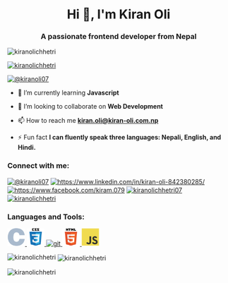 <h1 align="center">Hi 👋, I'm Kiran Oli</h1>
<h3 align="center">A passionate frontend developer from Nepal</h3>

<p align="left"> <img src="https://komarev.com/ghpvc/?username=kiranolichhetri&label=Profile%20views&color=0e75b6&style=flat" alt="kiranolichhetri" /> </p>

<p align="left"> <a href="https://github.com/ryo-ma/github-profile-trophy"><img src="https://github-profile-trophy.vercel.app/?username=kiranolichhetri" alt="kiranolichhetri" /></a> </p>

<p align="left"> <a href="https://twitter.com/@kiranoli07" target="blank"><img src="https://img.shields.io/twitter/follow/@kiranoli07?logo=twitter&style=for-the-badge" alt="@kiranoli07" /></a> </p>

- 🌱 I’m currently learning **Javascript**

- 👯 I’m looking to collaborate on **Web Development**

- 📫 How to reach me **kiran.oli@kiran-oli.com.np**

- ⚡ Fun fact **I can fluently speak three languages: Nepali, English, and Hindi.**

<h3 align="left">Connect with me:</h3>
<p align="left">
<a href="https://twitter.com/@kiranoli07" target="blank"><img align="center" src="https://raw.githubusercontent.com/rahuldkjain/github-profile-readme-generator/master/src/images/icons/Social/twitter.svg" alt="@kiranoli07" height="30" width="40" /></a>
<a href="https://www.linkedin.com/in/kiran-oli-842380285/" target="blank"><img align="center" src="https://raw.githubusercontent.com/rahuldkjain/github-profile-readme-generator/master/src/images/icons/Social/linked-in-alt.svg" alt="https://www.linkedin.com/in/kiran-oli-842380285/" height="30" width="40" /></a>
<a href="https://www.facebook.com/kiram.079/" target="blank"><img align="center" src="https://raw.githubusercontent.com/rahuldkjain/github-profile-readme-generator/master/src/images/icons/Social/facebook.svg" alt="https://www.facebook.com/kiram.079" height="30" width="40" /></a>
<a href="https://www.instagram.com/kiranolichhetri07/" target="blank"><img align="center" src="https://raw.githubusercontent.com/rahuldkjain/github-profile-readme-generator/master/src/images/icons/Social/instagram.svg" alt="kiranolichhetri07" height="30" width="40" /></a>
<a href="https://www.leetcode.com/kiranolichhetri" target="blank"><img align="center" src="https://raw.githubusercontent.com/rahuldkjain/github-profile-readme-generator/master/src/images/icons/Social/leet-code.svg" alt="kiranolichhetri" height="30" width="40" /></a>
</p>

<h3 align="left">Languages and Tools:</h3>
<p align="left"> <a href="https://www.cprogramming.com/" target="_blank" rel="noreferrer"> <img src="https://raw.githubusercontent.com/devicons/devicon/master/icons/c/c-original.svg" alt="c" width="40" height="40"/> </a> <a href="https://www.w3schools.com/css/" target="_blank" rel="noreferrer"> <img src="https://raw.githubusercontent.com/devicons/devicon/master/icons/css3/css3-original-wordmark.svg" alt="css3" width="40" height="40"/> </a> <a href="https://git-scm.com/" target="_blank" rel="noreferrer"> <img src="https://www.vectorlogo.zone/logos/git-scm/git-scm-icon.svg" alt="git" width="40" height="40"/> </a> <a href="https://www.w3.org/html/" target="_blank" rel="noreferrer"> <img src="https://raw.githubusercontent.com/devicons/devicon/master/icons/html5/html5-original-wordmark.svg" alt="html5" width="40" height="40"/> </a> <a href="https://developer.mozilla.org/en-US/docs/Web/JavaScript" target="_blank" rel="noreferrer"> <img src="https://raw.githubusercontent.com/devicons/devicon/master/icons/javascript/javascript-original.svg" alt="javascript" width="40" height="40"/> </a> </p>

<p><img align="left" src="https://github-readme-stats.vercel.app/api/top-langs?username=kiranolichhetri&show_icons=true&locale=en&layout=compact" alt="kiranolichhetri" /></p>

<p>&nbsp;<img align="center" src="https://github-readme-stats.vercel.app/api?username=kiranolichhetri&show_icons=true&locale=en" alt="kiranolichhetri" /></p>

<p><img align="center" src="https://github-readme-streak-stats.herokuapp.com/?user=kiranolichhetri&" alt="kiranolichhetri" /></p>
